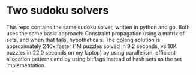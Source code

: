 # Two sudoku solvers

This repo contains the same sudoku solver, written in python and go. Both uses the same basic approach: Constraint propagation using a matrix of sets, and when that fails, hypotheticals. The golang solution is approximately 240x faster (1M puzzles solved in 9.2 seconds, vs 10K puzzles in 22.0 seconds on my laptop) by using parallelism, efficient allocation patterns and by using bitflags instead of hash sets as the set implementation.
